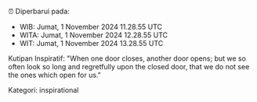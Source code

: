 ⏰ Diperbarui pada:
- WIB: Jumat, 1 November 2024 11.28.55 UTC
- WITA: Jumat, 1 November 2024 12.28.55 UTC
- WIT: Jumat, 1 November 2024 13.28.55 UTC

Kutipan Inspiratif:
"When one door closes, another door opens; but we so often look so long and regretfully upon the closed door, that we do not see the ones which open for us."


Kategori: inspirational

